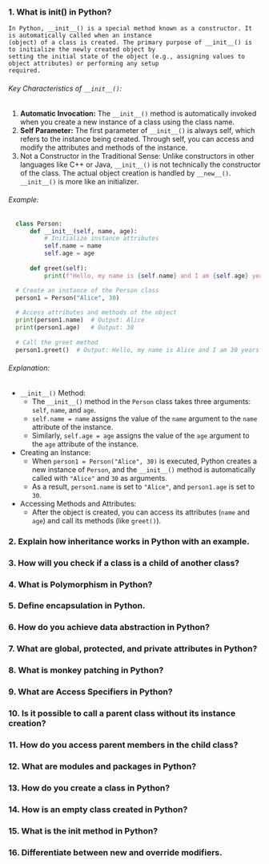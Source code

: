 ### 1. What is __init__() in Python?
   
    In Python, __init__() is a special method known as a constructor. It is automatically called when an instance 
    (object) of a class is created. The primary purpose of __init__() is to initialize the newly created object by 
    setting the initial state of the object (e.g., assigning values to object attributes) or performing any setup 
    required.
  ###### Key Characteristics of `__init__()`:
  1. **Automatic Invocation:** The `__init__()` method is automatically invoked when you create a new instance of 
     a class using the class name.
  2. **Self Parameter:** The first parameter of `__init__()` is always self, which refers to the instance being created. 
     Through self, you can access and modify the attributes and methods of the instance. 
  3. Not a Constructor in the Traditional Sense: Unlike constructors in other languages like C++ or Java, 
     `__init__()` is not technically the constructor of the class. The actual object creation is handled by `__new__()`. 
     `__init__()` is more like an initializer. 
  ###### Example:
  ```python
    class Person:
        def __init__(self, name, age):
            # Initialize instance attributes
            self.name = name
            self.age = age
    
        def greet(self):
            print(f"Hello, my name is {self.name} and I am {self.age} years old.")

    # Create an instance of the Person class
    person1 = Person("Alice", 30)
    
    # Access attributes and methods of the object
    print(person1.name)  # Output: Alice
    print(person1.age)   # Output: 30
    
    # Call the greet method
    person1.greet()  # Output: Hello, my name is Alice and I am 30 years old.
  ```
  ###### Explanation:
  * `__init__()` Method:
    * The `__init__()` method in the `Person` class takes three arguments: `self`, `name`, and `age`. 
    * `self.name = name` assigns the value of the `name` argument to the `name` attribute of the instance.
    * Similarly, `self.age = age` assigns the value of the `age` argument to the `age` attribute of the instance.
  * Creating an Instance:
    * When `person1 = Person("Alice", 30)` is executed, Python creates a new instance of `Person`, and the 
      `__init__()` method is automatically called with `"Alice"` and `30` as arguments.
    * As a result, `person1.name` is set to `"Alice"`, and `person1.age` is set to `30`.
  * Accessing Methods and Attributes:
    * After the object is created, you can access its attributes (`name` and `age`) and call its methods (like `greet()`).
  
### 2. Explain how inheritance works in Python with an example.
### 3. How will you check if a class is a child of another class?
### 4. What is Polymorphism in Python?
### 5. Define encapsulation in Python.
### 6. How do you achieve data abstraction in Python?
### 7. What are global, protected, and private attributes in Python?
### 8. What is monkey patching in Python?
### 9. What are Access Specifiers in Python?
### 10. Is it possible to call a parent class without its instance creation?
### 11. How do you access parent members in the child class?
### 12. What are modules and packages in Python?
### 13. How do you create a class in Python?
### 14. How is an empty class created in Python?
### 15. What is the init method in Python?
### 16. Differentiate between new and override modifiers.